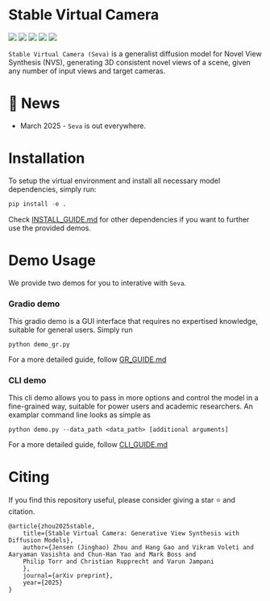 # Stable Virtual Camera

<a href=""><img src="https://img.shields.io/badge/%F0%9F%8F%A0
%20%20Project%20Page-gray.svg"></a> <a href="https://arxiv.org/abs/0000.0000"><img src="https://img.shields.io/badge/%F0%9F%93%84
%20%20arXiv-2408.00653-B31B1B.svg"></a> <a href=""><img src="https://img.shields.io/badge/%F0%9F%93%83
%20%20Blog-Stability%20AI-red.svg"></a>  <a href="https://huggingface.co/stabilityai/stable-virtual-camera"><img src="https://img.shields.io/badge/%F0%9F%A4%97%20Model_Card-Huggingface-orange"></a> <a href="https://huggingface.co/spaces/stabilityai/stable-virtual-camera"><img src="https://img.shields.io/badge/%F0%9F%9A%80%20%20Gradio%20Demo-Huggingface-orange"></a>

`Stable Virtual Camera (Seva)` is a generalist diffusion model for Novel View Synthesis (NVS), generating 3D consistent novel views of a scene, given any number of input views and target cameras. 


# :tada: News 
- March 2025 - `Seva` is out everywhere.

# Installation

To setup the virtual environment and install all necessary model dependencies, simply run:
```python
pip install -e .
```

Check [INSTALL_GUIDE.md](INSTALL_GUIDE.md) for other dependencies if you want to further use the provided demos.


# Demo Usage

We provide two demos for you to interative with `Seva`. 

### Gradio demo

This gradio demo is a GUI interface that requires no expertised knowledge, suitable for general users. Simply run 
```
python demo_gr.py
```

For a more detailed guide, follow [GR_GUIDE.md](GR_GUIDE.md)

### CLI demo
This cli demo allows you to pass in more options and control the model in a fine-grained way, suitable for power users and academic researchers. An examplar command line looks as simple as 
```
python demo.py --data_path <data_path> [additional arguments]
```

For a more detailed guide, follow [CLI_GUIDE.md](CLI_GUIDE.md)

# Citing
If you find this repository useful, please consider giving a star :star: and citation.
```
@article{zhou2025stable,
    title={Stable Virtual Camera: Generative View Synthesis with Diffusion Models},
    author={Jensen (Jinghao) Zhou and Hang Gao and Vikram Voleti and Aaryaman Vasishta and Chun-Han Yao and Mark Boss and
    Philip Torr and Christian Rupprecht and Varun Jampani
    },
    journal={arXiv preprint},
    year={2025}
}
```
